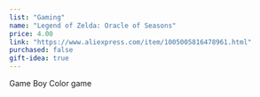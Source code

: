 ```yaml
---
list: "Gaming"
name: "Legend of Zelda: Oracle of Seasons"
price: 4.00
link: "https://www.aliexpress.com/item/1005005816478961.html"
purchased: false
gift-idea: true
---
```

Game Boy Color game
